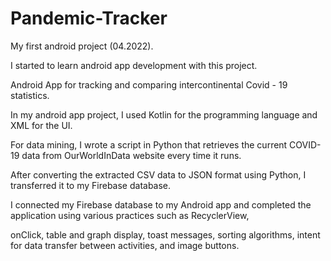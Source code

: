 # Pandemic-Tracker
My first android project (04.2022).

I started to learn android app development with this project.

Android App for tracking and comparing intercontinental Covid - 19 statistics.

In my android app project, I used Kotlin for the programming language and XML for the UI.

For data mining, I wrote a script in Python that retrieves the current COVID-19 data from OurWorldInData website every time it runs.

After converting the extracted CSV data to JSON format using Python, I transferred it to my Firebase database.

I connected my Firebase database to my Android app and completed the application using various practices such as RecyclerView,

onClick, table and graph display, toast messages, sorting algorithms, intent for data transfer between activities, and image buttons.

